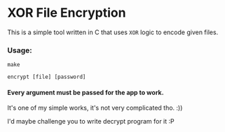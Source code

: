 # XOR File Encryption
This is a simple tool written in C that uses `XOR` logic to encode given files.

### Usage:

`make`

`encrypt [file] [password]`

#### Every argument must be passed for the app to work.

It's one of my simple works, it's not very complicated tho. :))

I'd maybe challenge you to write decrypt program for it :P
